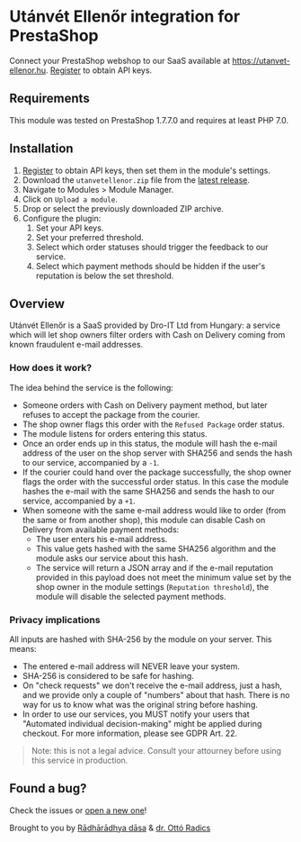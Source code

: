 # Utánvét Ellenőr integration for PrestaShop

Connect your PrestaShop webshop to our SaaS available at https://utanvet-ellenor.hu.
[Register](https://utanvet-ellenor.hu/register) to obtain API keys.

## Requirements

This module was tested on PrestaShop 1.7.7.0 and requires at least PHP 7.0.

## Installation

1. [Register](https://utanvet-ellenor.hu/register) to obtain API keys, then set them in the module's settings.
2. Download the `utanvetellenor.zip` file from the [latest release](https://github.com/rrd108/ps-utanvet-ellenor/releases/tag/latest).
3. Navigate to Modules > Module Manager.
4. Click on `Upload a module`.
5. Drop or select the previously downloaded ZIP archive.
6. Configure the plugin: 
    1. Set your API keys.
    2. Set your preferred threshold.
    3. Select which order statuses should trigger the feedback to our service.
    4. Select which payment methods should be hidden if the user's reputation is below the set threshold. 

## Overview

Utánvét Ellenőr is a SaaS provided by Dro-IT Ltd from Hungary: a service which will let shop owners filter orders with Cash on Delivery coming from known fraudulent e-mail addresses.

### How does it work?

The idea behind the service is the following:
* Someone orders with Cash on Delivery payment method, but later refuses to accept the package from the courier.
* The shop owner flags this order with the `Refused Package` order status.
* The module listens for orders entering this status.
* Once an order ends up in this status, the module will hash the e-mail address of the user on the shop server with SHA256 and sends the hash to our service, accompanied by a `-1`.
* If the courier could hand over the package successfully, the shop owner flags the order with the successful order status. In this case the module hashes the e-mail with the same SHA256 and sends the hash to our service, accompanied by a `+1`.
* When someone with the same e-mail address would like to order (from the same or from another shop), this module can disable Cash on Delivery from available payment methods:
    * The user enters his e-mail address.
    * This value gets hashed with the same SHA256 algorithm and the module asks our service about this hash.
    * The service will return a JSON array and if the e-mail reputation provided in this payload does not meet the minimum value set by the shop owner in the module settings (`Reputation threshold`), the module will disable the selected payment methods.

### Privacy implications

All inputs are hashed with SHA-256 by the module on your server. This means:
* The entered e-mail address will NEVER leave your system.
* SHA-256 is considered to be safe for hashing.
* On "check requests" we don't receive the e-mail address, just a hash, and we provide only a couple of "numbers" about that hash. There is no way for us to know what was the original string before hashing.
* In order to use our services, you MUST notify your users that "Automated individual decision-making" might be applied during checkout. For more information, please see GDPR Art. 22.

> Note: this is not a legal advice. Consult your attourney before using this service in production.

## Found a bug?

Check the issues or [open a new one](https://github.com/rrd108/ps-utanvet-ellenor/issues)!

Brought to you by [Rādhārādhya dāsa](https://webmania.cc/) & [dr. Ottó Radics](https://www.webmenedzser.hu)
